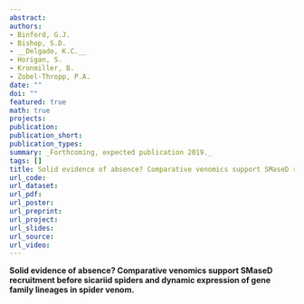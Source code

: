 ```yaml
---
abstract: 
authors:
- Binford, G.J.
- Bishop, S.D.
- __Delgado, K.C.__ 
- Horigan, S.
- Kronmiller, B.
- Zobel-Thropp, P.A.
date: ""
doi: ""
featured: true
math: true
projects:
publication: 
publication_short:
publication_types:
summary: _Forthcoming, expected publication 2019._
tags: []
title: Solid evidence of absence? Comparative venomics support SMaseD recruitment before sicariid spiders and dynamic expression of gene family lineages in spider venom.
url_code: 
url_dataset: 
url_pdf: 
url_poster: 
url_preprint:
url_project: 
url_slides: 
url_source: 
url_video: 
---
```


__Solid evidence of absence? Comparative venomics support SMaseD recruitment before sicariid spiders and dynamic expression of gene family lineages in spider venom.__